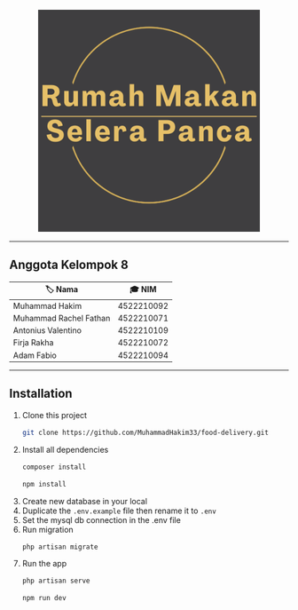 <p align="center"><a href="#" target="_blank"><img src="desc/Logo RM. Selera Panca.png" width="400" alt="Logo Rumah Makan Selera Panca"></a></p>

---
## Anggota Kelompok 8

| 🏷️ **Nama**               | 🎓 **NIM**      |
|---------------------------|----------------|
| Muhammad Hakim           | 4522210092     |
| Muhammad Rachel Fathan   | 4522210071     |
| Antonius Valentino       | 4522210109     |
| Firja Rakha              | 4522210072     |
| Adam Fabio               | 4522210094     |

---

## Installation

1. Clone this project
    ```sh
    git clone https://github.com/MuhammadHakim33/food-delivery.git
    ```
2. Install all dependencies
    ```sh
    composer install
    ```
    ```sh
    npm install
    ```
3. Create new database in your local
4. Duplicate the `.env.example` file then rename it to `.env`
5. Set the mysql db connection in the .env file
6. Run migration
    ```sh
    php artisan migrate
    ```
7. Run the app
    ```sh
    php artisan serve
    ```
    ```sh
    npm run dev
    ```
